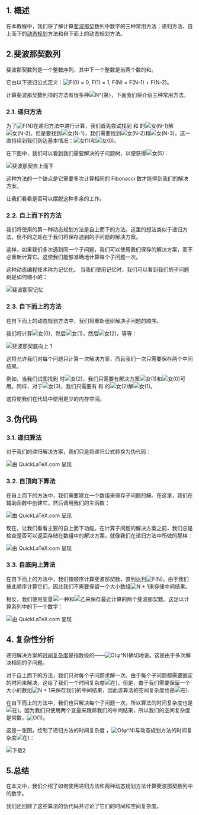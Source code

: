 ## 1. 概述

在本教程中，我们将了解计算[斐波那契](https://www.baeldung.com/java-fibonacci)数列中数字的三种常用方法：递归方法、自上而下的[动态规划](https://www.baeldung.com/cs/greedy-approach-vs-dynamic-programming#dynamic-programming)方法和自下而上的动态规划方法。

## 2.斐波那契数列

斐波那契数列是一个整数序列，其中下一个整数是前两个数的和。

它由以下递归公式定义：![F(0) = 0, F(1) = 1, F(N) = F(N-1) + F(N-2)](https://www.baeldung.com/wp-content/ql-cache/quicklatex.com-5ef841c0d59cdd811e50a0392b28ffd4_l3.svg)。

计算斐波那契数列项的方法有很多种![N^{第}](https://www.baeldung.com/wp-content/ql-cache/quicklatex.com-219a7f7597d17e43a4297af7398cd30e_l3.svg)，下面我们将介绍三种常用方法。

### 2.1. 递归方法

为了![F(N)](https://www.baeldung.com/wp-content/ql-cache/quicklatex.com-2dbb13c0134eb5f1d977a1eb8893ddf8_l3.svg)在递归方法中进行计算，我们首先尝试找到 和 的![女(N-1)](https://www.baeldung.com/wp-content/ql-cache/quicklatex.com-a6ab6f29803a9860a62c01f191c427a1_l3.svg)解![女(N-2)](https://www.baeldung.com/wp-content/ql-cache/quicklatex.com-5a2dbe8b2f500a0c41cfc5f43770d5be_l3.svg)。但是要找到![女(N-1)](https://www.baeldung.com/wp-content/ql-cache/quicklatex.com-a6ab6f29803a9860a62c01f191c427a1_l3.svg)，我们需要找到![女(N-2)](https://www.baeldung.com/wp-content/ql-cache/quicklatex.com-5a2dbe8b2f500a0c41cfc5f43770d5be_l3.svg)和![女(N-3)](https://www.baeldung.com/wp-content/ql-cache/quicklatex.com-3503b199459294ab01fdbedbedf2f2a2_l3.svg)。这一直持续到我们到达基本情况：![女(1)](https://www.baeldung.com/wp-content/ql-cache/quicklatex.com-87f1f3a16aca890f1d514b345c60dd16_l3.svg)和![女(0)](https://www.baeldung.com/wp-content/ql-cache/quicklatex.com-8d2f0a3ac3e3d77bd134a503a27bd7cb_l3.svg)。

在下图中，我们可以看到我们需要解决的子问题树，以便获得![女(5)](https://www.baeldung.com/wp-content/ql-cache/quicklatex.com-747b227c10be227ab6dadd0cb07dd0ff_l3.svg)：

![斐波那契自上而下](https://www.baeldung.com/wp-content/uploads/sites/4/2020/06/Fibonacci-top-down.svg)

这种方法的一个缺点是它需要多次计算相同的 Fibonacci 数才能得到我们的解决方案。

让我们看看是否可以摆脱这种多余的工作。

### 2.2. 自上而下的方法

我们将使用的第一种动态规划方法是自上而下的方法。这里的想法类似于递归方法，但不同之处在于我们将保存遇到的子问题的解决方案。

这样，如果我们多次遇到同一个子问题，我们可以使用我们保存的解决方案，而不必重新计算它。这使我们能够准确地计算每个子问题一次。

这种动态编程技术称为记忆化。 当我们使用记忆时，我们可以看到我们的子问题树是如何缩小的：

![斐波那契记忆](https://www.baeldung.com/wp-content/uploads/sites/4/2020/06/Fibonacci-memoization.svg)

### 2.3. 自下而上的方法

在自下而上的动态规划方法中，我们将重新组织解决子问题的顺序。

我们将计算![女(0)](https://www.baeldung.com/wp-content/ql-cache/quicklatex.com-8d2f0a3ac3e3d77bd134a503a27bd7cb_l3.svg)，然后![女(1)](https://www.baeldung.com/wp-content/ql-cache/quicklatex.com-87f1f3a16aca890f1d514b345c60dd16_l3.svg)，然后![女(2)](https://www.baeldung.com/wp-content/ql-cache/quicklatex.com-788ed7d9c4bd7dfa57b2bef05faf4294_l3.svg)，等等：

![斐波那契底向上 1](https://www.baeldung.com/wp-content/uploads/sites/4/2020/06/Fibonacci-bottom-up-1.svg)

这将允许我们对每个问题只计算一次解决方案，而且我们一次只需要保存两个中间结果。

例如，当我们试图找到 时![女(2)](https://www.baeldung.com/wp-content/ql-cache/quicklatex.com-788ed7d9c4bd7dfa57b2bef05faf4294_l3.svg)，我们只需要有解决方案![女(1)](https://www.baeldung.com/wp-content/ql-cache/quicklatex.com-87f1f3a16aca890f1d514b345c60dd16_l3.svg)和![女(0)](https://www.baeldung.com/wp-content/ql-cache/quicklatex.com-8d2f0a3ac3e3d77bd134a503a27bd7cb_l3.svg)可用。同样，对于![女(3)](https://www.baeldung.com/wp-content/ql-cache/quicklatex.com-385253f1c01312ec63d47315b44e88cd_l3.svg)，我们只需要有 和 的![女(2)](https://www.baeldung.com/wp-content/ql-cache/quicklatex.com-788ed7d9c4bd7dfa57b2bef05faf4294_l3.svg)解![女(1)](https://www.baeldung.com/wp-content/ql-cache/quicklatex.com-87f1f3a16aca890f1d514b345c60dd16_l3.svg)。

这将使我们在代码中使用更少的内存空间。

## 3.伪代码

### 3.1. 递归算法

对于我们的递归解决方案，我们只是将递归公式转换为伪代码：

![由 QuickLaTeX.com 呈现](https://www.baeldung.com/wp-content/ql-cache/quicklatex.com-85b3f87785b57e1e05a320deb47dec65_l3.svg)

### 3.2. 自顶向下算法

在自上而下的方法中，我们需要建立一个数组来保存子问题的解。在这里，我们在辅助函数中创建它，然后调用我们的主函数：

![由 QuickLaTeX.com 呈现](https://www.baeldung.com/wp-content/ql-cache/quicklatex.com-24ec8a14b99eca87c8318f78daf845d5_l3.svg)

现在，让我们看看主要的自上而下功能。在计算子问题的解决方案之前，我们总是检查是否可以返回存储在数组中的解决方案，就像我们在递归方法中所做的那样：

![由 QuickLaTeX.com 呈现](https://www.baeldung.com/wp-content/ql-cache/quicklatex.com-a0cd14664611c2237d220b1d496567ac_l3.svg)

### 3.3. 自底向上算法

在自下而上的方法中，我们按顺序计算斐波那契数，直到达到![F(N)](https://www.baeldung.com/wp-content/ql-cache/quicklatex.com-2dbb13c0134eb5f1d977a1eb8893ddf8_l3.svg)。由于我们按此顺序计算它们，因此我们不需要保留一个大小数组![N + 1](https://www.baeldung.com/wp-content/ql-cache/quicklatex.com-427345a37b0fbc5f2bed64ffbb793bea_l3.svg)来存储中间结果。

相反，我们使用变量![一种](https://www.baeldung.com/wp-content/ql-cache/quicklatex.com-816b613a4f79d4bf9cb51396a9654120_l3.svg)和![乙](https://www.baeldung.com/wp-content/ql-cache/quicklatex.com-c74288aabc0e2ca280d25d92bf1a1ec2_l3.svg)来保存最近计算的两个斐波那契数。这足以计算系列中的下一个数字：

![由 QuickLaTeX.com 呈现](https://www.baeldung.com/wp-content/ql-cache/quicklatex.com-eaa00ee2225c26b281027184a7a6dc5c_l3.svg)

## 4. 复杂性分析

递归解决方案的[时间复杂度](https://www.baeldung.com/cs/fibonacci-computational-complexity#recursive)是指数级的——![O(φ^N)](https://www.baeldung.com/wp-content/ql-cache/quicklatex.com-22b49ce2972bb7d9ac92d85df21f72fb_l3.svg)确切地说。这是由于多次解决相同的子问题。

对于自上而下的方法，我们只对每个子问题求解一次。由于每个子问题都需要固定的时间来解决，这给了我们一个时间复杂度![在)](https://www.baeldung.com/wp-content/ql-cache/quicklatex.com-f9ff9d519bdfba01d2f78f6279654f31_l3.svg)。但是，由于我们需要保留一个大小的数组![N + 1](https://www.baeldung.com/wp-content/ql-cache/quicklatex.com-427345a37b0fbc5f2bed64ffbb793bea_l3.svg)来保存我们的中间结果，因此该算法的空间复杂度也是![在)](https://www.baeldung.com/wp-content/ql-cache/quicklatex.com-f9ff9d519bdfba01d2f78f6279654f31_l3.svg).

在自下而上的方法中，我们也只解决每个子问题一次。所以算法的时间复杂度也是![在)](https://www.baeldung.com/wp-content/ql-cache/quicklatex.com-f9ff9d519bdfba01d2f78f6279654f31_l3.svg)。因为我们只使用两个变量来跟踪我们的中间结果，所以我们的空间复杂度是常数，![O(1)](https://www.baeldung.com/wp-content/ql-cache/quicklatex.com-66c97a4dfb9f2e2983629033366d7018_l3.svg)。

这是一张图，绘制了递归方法的时间复杂度 ，![O(φ^N)](https://www.baeldung.com/wp-content/ql-cache/quicklatex.com-22b49ce2972bb7d9ac92d85df21f72fb_l3.svg)与动态规划方法的时间复杂度![在)](https://www.baeldung.com/wp-content/ql-cache/quicklatex.com-f9ff9d519bdfba01d2f78f6279654f31_l3.svg)：

![下载2](https://www.baeldung.com/wp-content/uploads/sites/4/2020/06/download-2.png)

## 5.总结

在本文中，我们介绍了如何使用递归方法和两种动态规划方法计算斐波那契数列中的数字。

我们还回顾了这些算法的伪代码并讨论了它们的时间和空间复杂度。